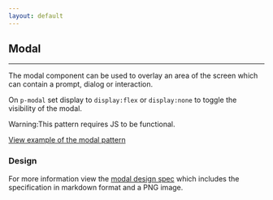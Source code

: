```yaml
---
layout: default
---
```


## Modal

<hr>

The modal component can be used to overlay an area of the screen which can contain a prompt, dialog or interaction.

On `p-modal` set display to `display:flex` or `display:none` to toggle the visibility of the modal.

<div class="p-notification--caution">
  <p class="p-notification__response">
    <span class="p-notification__status">Warning:</span>This pattern requires JS to be functional.
  </p>
</div>

<div class="iframe-extension">
  <a href="/examples/patterns/modal/"
      class="js-example">
  View example of the modal pattern
  </a>
</div>

<style>
  .iframe-extension iframe {
    height: 350px;
  }
</style>

### Design

For more information view the [modal design spec](https://github.com/ubuntudesign/vanilla-design/tree/master/Modal) which includes the specification in markdown format and a PNG image.
